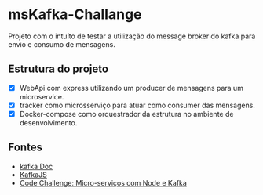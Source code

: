 # msKafka-Challange

Projeto com o intuíto de testar a utilização do message broker do kafka para envio e consumo de mensagens.

## Estrutura do projeto

- [x] WebApi com express utilizando um producer de mensagens para um microservice.
- [x] tracker como microsserviço para atuar como consumer das mensagens.
- [x] Docker-compose como orquestrador da estrutura no ambiente de desenvolvimento.

## Fontes

- [kafka Doc](https://kafka.apache.org/)
- [KafkaJS](https://kafka.js.org/)
- [Code Challenge: Micro-serviços com Node e Kafka](https://www.youtube.com/watch?v=-H8pD7sMcfo)
